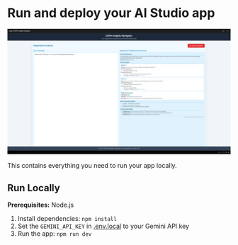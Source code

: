 # Run and deploy your AI Studio app

![game, offer $50, accept $50](https://github.com/neuroidss/zopa-insights-navigator/blob/main/Screenshot%20from%202025-06-24%2020-27-46.png?raw=true)

This contains everything you need to run your app locally.

## Run Locally

**Prerequisites:**  Node.js


1. Install dependencies:
   `npm install`
2. Set the `GEMINI_API_KEY` in [.env.local](.env.local) to your Gemini API key
3. Run the app:
   `npm run dev`
